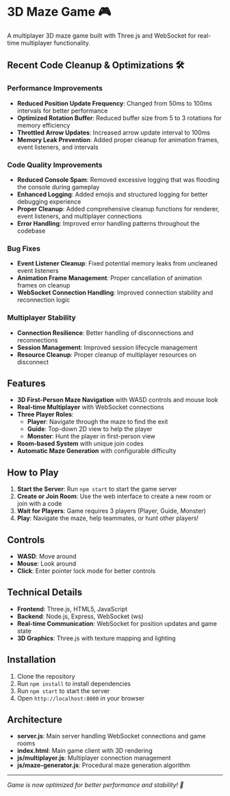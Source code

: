 # 3D Maze Game 🎮

A multiplayer 3D maze game built with Three.js and WebSocket for real-time multiplayer functionality.

## Recent Code Cleanup & Optimizations 🛠️

### Performance Improvements
- **Reduced Position Update Frequency**: Changed from 50ms to 100ms intervals for better performance
- **Optimized Rotation Buffer**: Reduced buffer size from 5 to 3 rotations for memory efficiency  
- **Throttled Arrow Updates**: Increased arrow update interval to 100ms
- **Memory Leak Prevention**: Added proper cleanup for animation frames, event listeners, and intervals

### Code Quality Improvements
- **Reduced Console Spam**: Removed excessive logging that was flooding the console during gameplay
- **Enhanced Logging**: Added emojis and structured logging for better debugging experience
- **Proper Cleanup**: Added comprehensive cleanup functions for renderer, event listeners, and multiplayer connections
- **Error Handling**: Improved error handling patterns throughout the codebase

### Bug Fixes
- **Event Listener Cleanup**: Fixed potential memory leaks from uncleaned event listeners
- **Animation Frame Management**: Proper cancellation of animation frames on cleanup
- **WebSocket Connection Handling**: Improved connection stability and reconnection logic

### Multiplayer Stability
- **Connection Resilience**: Better handling of disconnections and reconnections
- **Session Management**: Improved session lifecycle management
- **Resource Cleanup**: Proper cleanup of multiplayer resources on disconnect

## Features

- **3D First-Person Maze Navigation** with WASD controls and mouse look
- **Real-time Multiplayer** with WebSocket connections
- **Three Player Roles**:
  - **Player**: Navigate through the maze to find the exit
  - **Guide**: Top-down 2D view to help the player
  - **Monster**: Hunt the player in first-person view
- **Room-based System** with unique join codes
- **Automatic Maze Generation** with configurable difficulty

## How to Play

1. **Start the Server**: Run `npm start` to start the game server
2. **Create or Join Room**: Use the web interface to create a new room or join with a code
3. **Wait for Players**: Game requires 3 players (Player, Guide, Monster)
4. **Play**: Navigate the maze, help teammates, or hunt other players!

## Controls

- **WASD**: Move around
- **Mouse**: Look around
- **Click**: Enter pointer lock mode for better controls

## Technical Details

- **Frontend**: Three.js, HTML5, JavaScript
- **Backend**: Node.js, Express, WebSocket (ws)
- **Real-time Communication**: WebSocket for position updates and game state
- **3D Graphics**: Three.js with texture mapping and lighting

## Installation

1. Clone the repository
2. Run `npm install` to install dependencies
3. Run `npm start` to start the server
4. Open `http://localhost:8000` in your browser

## Architecture

- **server.js**: Main server handling WebSocket connections and game rooms
- **index.html**: Main game client with 3D rendering
- **js/multiplayer.js**: Multiplayer connection management
- **js/maze-generator.js**: Procedural maze generation algorithm

---

*Game is now optimized for better performance and stability! 🚀* 